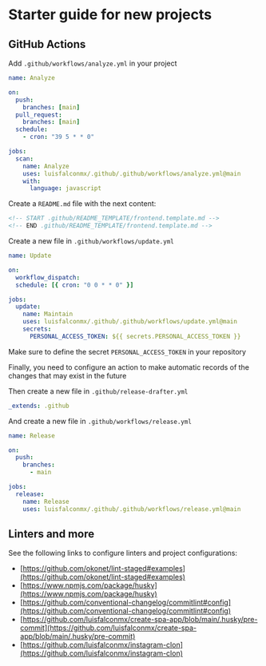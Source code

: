 # Starter guide for new projects

## GitHub Actions

Add `.github/workflows/analyze.yml` in your project

```yaml
name: Analyze

on:
  push:
    branches: [main]
  pull_request:
    branches: [main]
  schedule:
    - cron: "39 5 * * 0"

jobs:
  scan:
    name: Analyze
    uses: luisfalconmx/.github/.github/workflows/analyze.yml@main
    with:
      language: javascript
```

Create a `README.md` file with the next content:

```markdown
<!-- START .github/README_TEMPLATE/frontend.template.md -->
<!-- END .github/README_TEMPLATE/frontend.template.md -->
```

Create a new file in `.github/workflows/update.yml`

```yaml
name: Update

on:
  workflow_dispatch:
  schedule: [{ cron: "0 0 * * 0" }]

jobs:
  update:
    name: Maintain
    uses: luisfalconmx/.github/.github/workflows/update.yml@main
    secrets:
      PERSONAL_ACCESS_TOKEN: ${{ secrets.PERSONAL_ACCESS_TOKEN }}
```

Make sure to define the secret `PERSONAL_ACCESS_TOKEN` in your repository

Finally, you need to configure an action to make automatic records of the changes that may exist in the future

Then create a new file in `.github/release-drafter.yml`

```yaml
_extends: .github
```

And create a new file in `.github/workflows/release.yml`

```yaml
name: Release

on:
  push:
    branches:
      - main

jobs:
  release:
    name: Release
    uses: luisfalconmx/.github/.github/workflows/release.yml@main
```

## Linters and more

See the following links to configure linters and project configurations:

- [https://github.com/okonet/lint-staged#examples](https://github.com/okonet/lint-staged#examples)
- [https://www.npmjs.com/package/husky](https://www.npmjs.com/package/husky)
- [https://github.com/conventional-changelog/commitlint#config](https://github.com/conventional-changelog/commitlint#config)
- [https://github.com/luisfalconmx/create-spa-app/blob/main/.husky/pre-commit](https://github.com/luisfalconmx/create-spa-app/blob/main/.husky/pre-commit)
- [https://github.com/luisfalconmx/instagram-clon](https://github.com/luisfalconmx/instagram-clon)

